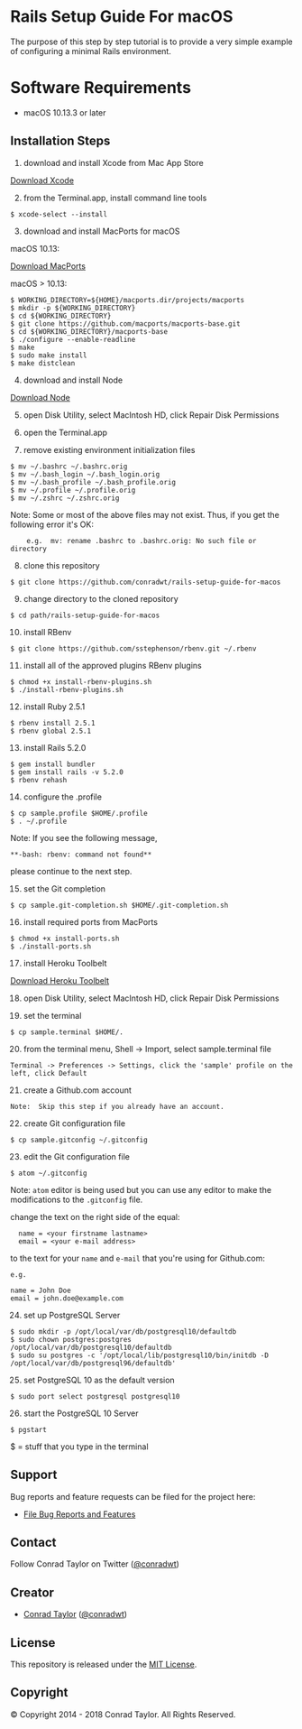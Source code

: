 Rails Setup Guide For macOS
=============================

The purpose of this step by step tutorial is to provide a very simple example of configuring a minimal Rails environment.

# Software Requirements

- macOS 10.13.3 or later

## Installation Steps

1) download and install Xcode from Mac App Store

  [Download Xcode](https://itunes.apple.com/us/app/xcode/id497799835?mt=12#)

2) from the Terminal.app, install command line tools

  ```
  $ xcode-select --install
  ```

3) download and install MacPorts for macOS

  macOS 10.13:

  [Download MacPorts](https://github.com/macports/macports-base/releases/download/v2.4.2/MacPorts-2.4.2-10.13-HighSierra.pkg)
  
  macOS > 10.13:
  
  ```
  $ WORKING_DIRECTORY=${HOME}/macports.dir/projects/macports
  $ mkdir -p ${WORKING_DIRECTORY}
  $ cd ${WORKING_DIRECTORY}
  $ git clone https://github.com/macports/macports-base.git
  $ cd ${WORKING_DIRECTORY}/macports-base
  $ ./configure --enable-readline
  $ make
  $ sudo make install
  $ make distclean
  ```
  
4) download and install Node

  [Download Node](https://nodejs.org/dist/v10.5.0/node-v10.5.0.pkg)

5) open Disk Utility, select MacIntosh HD, click Repair Disk Permissions

6) open the Terminal.app

7) remove existing environment initialization files

  ```
  $ mv ~/.bashrc ~/.bashrc.orig
  $ mv ~/.bash_login ~/.bash_login.orig
  $ mv ~/.bash_profile ~/.bash_profile.orig
  $ mv ~/.profile ~/.profile.orig
  $ mv ~/.zshrc ~/.zshrc.orig
  ```

  Note: Some or most of the above files may not exist.  Thus, if you get the
        following error it's OK:

        e.g.  mv: rename .bashrc to .bashrc.orig: No such file or directory

8) clone this repository

  ```
  $ git clone https://github.com/conradwt/rails-setup-guide-for-macos
  ```

9) change directory to the cloned repository

  ```
  $ cd path/rails-setup-guide-for-macos
  ```

10) install RBenv

  ```
  $ git clone https://github.com/sstephenson/rbenv.git ~/.rbenv
  ```

11) install all of the approved plugins RBenv plugins

  ```
  $ chmod +x install-rbenv-plugins.sh
  $ ./install-rbenv-plugins.sh
  ```

12) install Ruby 2.5.1

  ```
  $ rbenv install 2.5.1
  $ rbenv global 2.5.1
  ```

13) install Rails 5.2.0

  ```
  $ gem install bundler
  $ gem install rails -v 5.2.0
  $ rbenv rehash
  ```

14) configure the .profile

  ```
  $ cp sample.profile $HOME/.profile
  $ . ~/.profile
  ```

  Note:  If you see the following message,

  ```
  **-bash: rbenv: command not found**
  ```

  please continue to the next step.

15) set the Git completion

  ```
  $ cp sample.git-completion.sh $HOME/.git-completion.sh
  ```

16) install required ports from MacPorts

  ```
  $ chmod +x install-ports.sh
  $ ./install-ports.sh
  ```

17) install Heroku Toolbelt

  [Download Heroku Toolbelt](https://toolbelt.heroku.com)

18) open Disk Utility, select MacIntosh HD, click Repair Disk Permissions

19) set the terminal

  ```
  $ cp sample.terminal $HOME/.
  ```

20) from the terminal menu, Shell -> Import, select sample.terminal file

  ```
  Terminal -> Preferences -> Settings, click the 'sample' profile on the left, click Default
  ```

21) create a Github.com account

  ```
  Note:  Skip this step if you already have an account.
  ```

22) create Git configuration file

  ```
  $ cp sample.gitconfig ~/.gitconfig
  ```

23) edit the Git configuration file

  ```
  $ atom ~/.gitconfig
  ```

  Note: `atom` editor is being used but you can use any editor to make the
        modifications to the `.gitconfig` file.  

  change the text on the right side of the equal:

	  name = <your firstname lastname>
	  email = <your e-mail address>

  to the text for your `name` and `e-mail` that you're using for Github.com:

    e.g.

    name = John Doe
    email = john.doe@example.com

24) set up PostgreSQL Server

  ```
  $ sudo mkdir -p /opt/local/var/db/postgresql10/defaultdb
  $ sudo chown postgres:postgres /opt/local/var/db/postgresql10/defaultdb
  $ sudo su postgres -c '/opt/local/lib/postgresql10/bin/initdb -D /opt/local/var/db/postgresql96/defaultdb'
  ```

25) set PostgreSQL 10 as the default version

  ```
  $ sudo port select postgresql postgresql10
  ```

26) start the PostgreSQL 10 Server

  ```
  $ pgstart
  ```

$ = stuff that you type in the terminal

## Support

Bug reports and feature requests can be filed for the <add project here> project here:

* [File Bug Reports and Features](https://github.com/conradwt/rails-setup-guide-for-macos/issues)

## Contact

Follow Conrad Taylor on Twitter ([@conradwt](https://twitter.com/conradwt))

## Creator

- [Conrad Taylor](http://github.com/conradwt) ([@conradwt](https://twitter.com/conradwt))

## License

This repository is released under the [MIT License](http://www.opensource.org/licenses/MIT).

## Copyright

&copy; Copyright 2014 - 2018 Conrad Taylor. All Rights Reserved.

